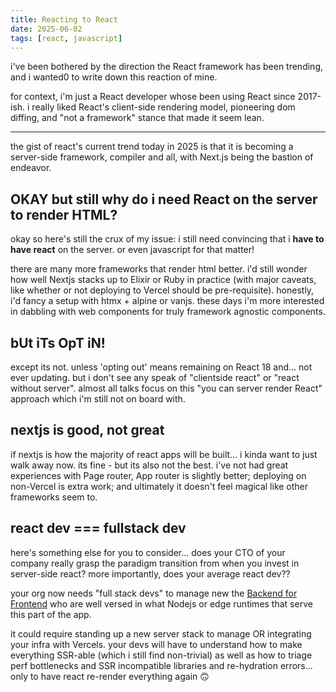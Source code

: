 ```yaml
---
title: Reacting to React
date: 2025-06-02
tags: [react, javascript]
---
```


i've been bothered by the direction the React framework has been trending, and i wanted0 to write down this reaction of mine.

<!-- excerpt-end -->

for context, i'm just a React developer whose been using React since 2017-ish. i really liked React's client-side rendering model, pioneering dom diffing, and "not a framework" stance that made it seem lean.

---

the gist of react's current trend today in 2025 is that it is becoming a server-side framework, compiler and all, with Next.js being the bastion of endeavor.

## OKAY but still why do i need React on the server to render HTML?

okay so here's still the crux of my issue: i still need convincing that i **have to have react** on the server. or even javascript for that matter!

there are many more frameworks that render html better. i'd still wonder how well Nextjs stacks up to Elixir or Ruby in practice (with major caveats, like whether or not deploying to Vercel should be pre-requisite). honestly, i'd fancy a setup with htmx + alpine or vanjs. these days i'm more interested in dabbling with web components for truly framework agnostic components.

## bUt iTs OpT iN!

except its not. unless 'opting out' means remaining on React 18 and... not ever updating. but i don't see any speak of "clientside react" or "react without server". almost all talks focus on this "you can server render React" approach which i'm still not on board with.

## nextjs is good, not great

if nextjs is how the majority of react apps will be built... i kinda want to just walk away now. its fine - but its also not the best. i've not had great experiences with Page router, App router is slightly better; deploying on non-Vercel is extra work; and ultimately it doesn't feel magical like other frameworks seem to.

## react dev === fullstack dev

here's something else for you to consider... does your CTO of your company really grasp the paradigm transition from when you invest in server-side react? more importantly, does your average react dev??

your org now needs "full stack devs" to manage new the [Backend for Frontend](https://remix.run/docs/en/main/guides/bff) who are well versed in what Nodejs or edge runtimes that serve this part of the app.

it could require standing up a new server stack to manage OR integrating your infra with Vercels. your devs will have to understand how to make everything SSR-able (which i still find non-trivial) as well as how to triage perf bottlenecks and SSR incompatible libraries and re-hydration errors... only to have react re-render everything again 🙃
